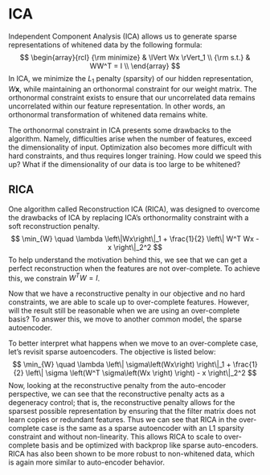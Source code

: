 # ICA

Independent Component Analysis (ICA) allows us to generate sparse representations of whitened data by the following formula:
$$
\begin{array}{rcl}
     {\rm minimize} & \lVert Wx \rVert_1  \\
     {\rm s.t.}     & WW^T = I \\
\end{array}
$$
In ICA, we minimize the $L_1$ penalty (sparsity) of our hidden representation, $W\mathbf{x}$, while maintaining an orthonormal constraint for our weight matrix. The orthonormal constraint exists to ensure that our uncorrelated data remains uncorrelated within our feature representation. In other words, an orthonormal transformation of whitened data remains white.

The orthonormal constraint in ICA presents some drawbacks to the algorithm. Namely, difficulties arise when the number of features, exceed the dimensionality of input. Optimization also becomes more difficult with hard constraints, and thus requires longer training. How could we speed this up? What if the dimensionality of our data is too large to be whitened?

## RICA

One algorithm called Reconstruction ICA (RICA), was designed to overcome the drawbacks of ICA by replacing ICA’s orthonormality constraint with a soft reconstruction penalty.
$$
\min_{W} \quad \lambda \left\|Wx\right\|_1  + \frac{1}{2} \left\| W^T Wx - x \right\|_2^2
$$
To help understand the motivation behind this, we see that we can get a perfect reconstruction when the features are not over-complete. To achieve this, we constrain $W^TW = I$.

Now that we have a reconstructive penalty in our objective and no hard constraints, we are able to scale up to over-complete features. However, will the result still be reasonable when we are using an over-complete basis? To answer this, we move to another common model, the sparse autoencoder.

To better interpret what happens when we move to an over-complete case, let’s revisit sparse autoencoders. The objective is listed below:
$$
\min_{W} \quad \lambda \left\|  \sigma\left(Wx\right) \right\|_1 + \frac{1}{2} \left\| \sigma \left(W^T \sigma\left(Wx \right) \right) - x \right\|_2^2
$$
Now, looking at the reconstructive penalty from the auto-encoder perspective, we can see that the reconstructive penalty acts as a degeneracy control; that is, the reconstructive penalty allows for the sparsest possible representation by ensuring that the filter matrix does not learn copies or redundant features. Thus we can see that RICA in the over-complete case is the same as a sparse autoencoder with an L1 sparsity constraint and without non-linearity. This allows RICA to scale to over-complete basis and be optimized with backprop like sparse auto-encoders. RICA has also been shown to be more robust to non-whitened data, which is again more similar to auto-encoder behavior.

